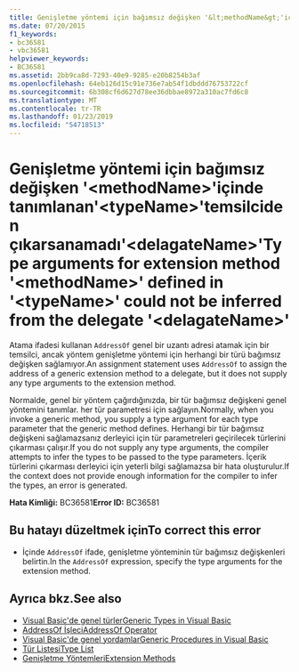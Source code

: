 ```yaml
---
title: Genişletme yöntemi için bağımsız değişken '&lt;methodName&gt;'içinde tanımlanan'&lt;typeName&gt;'temsilciden çıkarsanamadı'&lt;delagateName&gt;'
ms.date: 07/20/2015
f1_keywords:
- bc36581
- vbc36581
helpviewer_keywords:
- BC36581
ms.assetid: 2bb9ca8d-7293-40e9-9285-e20b8254b3af
ms.openlocfilehash: 64eb126d15c91e736e7ab54f1dbddd76753722cf
ms.sourcegitcommit: 6b308cf6d627d78ee36dbbae8972a310ac7fd6c8
ms.translationtype: MT
ms.contentlocale: tr-TR
ms.lasthandoff: 01/23/2019
ms.locfileid: "54718513"
---
```

# <a name="type-arguments-for-extension-method-ltmethodnamegt-defined-in-lttypenamegt-could-not-be-inferred-from-the-delegate-ltdelagatenamegt"></a><span data-ttu-id="97651-102">Genişletme yöntemi için bağımsız değişken '&lt;methodName&gt;'içinde tanımlanan'&lt;typeName&gt;'temsilciden çıkarsanamadı'&lt;delagateName&gt;'</span><span class="sxs-lookup"><span data-stu-id="97651-102">Type arguments for extension method '&lt;methodName&gt;' defined in '&lt;typeName&gt;' could not be inferred from the delegate '&lt;delagateName&gt;'</span></span>
<span data-ttu-id="97651-103">Atama ifadesi kullanan `AddressOf` genel bir uzantı adresi atamak için bir temsilci, ancak yöntem genişletme yöntemi için herhangi bir türü bağımsız değişken sağlamıyor.</span><span class="sxs-lookup"><span data-stu-id="97651-103">An assignment statement uses `AddressOf` to assign the address of a generic extension method to a delegate, but it does not supply any type arguments to the extension method.</span></span>  
  
 <span data-ttu-id="97651-104">Normalde, genel bir yöntem çağırdığınızda, bir tür bağımsız değişkeni genel yöntemini tanımlar. her tür parametresi için sağlayın.</span><span class="sxs-lookup"><span data-stu-id="97651-104">Normally, when you invoke a generic method, you supply a type argument for each type parameter that the generic method defines.</span></span> <span data-ttu-id="97651-105">Herhangi bir tür bağımsız değişkeni sağlamazsanız derleyici için tür parametreleri geçirilecek türlerini çıkarması çalışır.</span><span class="sxs-lookup"><span data-stu-id="97651-105">If you do not supply any type arguments, the compiler attempts to infer the types to be passed to the type parameters.</span></span> <span data-ttu-id="97651-106">İçerik türlerini çıkarması derleyici için yeterli bilgi sağlamazsa bir hata oluşturulur.</span><span class="sxs-lookup"><span data-stu-id="97651-106">If the context does not provide enough information for the compiler to infer the types, an error is generated.</span></span>  
  
 <span data-ttu-id="97651-107">**Hata Kimliği:** BC36581</span><span class="sxs-lookup"><span data-stu-id="97651-107">**Error ID:** BC36581</span></span>  
  
## <a name="to-correct-this-error"></a><span data-ttu-id="97651-108">Bu hatayı düzeltmek için</span><span class="sxs-lookup"><span data-stu-id="97651-108">To correct this error</span></span>  
  
-   <span data-ttu-id="97651-109">İçinde `AddressOf` ifade, genişletme yönteminin tür bağımsız değişkenleri belirtin.</span><span class="sxs-lookup"><span data-stu-id="97651-109">In the `AddressOf` expression, specify the type arguments for the extension method.</span></span>  
  
## <a name="see-also"></a><span data-ttu-id="97651-110">Ayrıca bkz.</span><span class="sxs-lookup"><span data-stu-id="97651-110">See also</span></span>
- [<span data-ttu-id="97651-111">Visual Basic'de genel türler</span><span class="sxs-lookup"><span data-stu-id="97651-111">Generic Types in Visual Basic</span></span>](../../visual-basic/programming-guide/language-features/data-types/generic-types.md)
- [<span data-ttu-id="97651-112">AddressOf İşleci</span><span class="sxs-lookup"><span data-stu-id="97651-112">AddressOf Operator</span></span>](../../visual-basic/language-reference/operators/addressof-operator.md)
- [<span data-ttu-id="97651-113">Visual Basic'de genel yordamlar</span><span class="sxs-lookup"><span data-stu-id="97651-113">Generic Procedures in Visual Basic</span></span>](../../visual-basic/programming-guide/language-features/data-types/generic-procedures.md)
- [<span data-ttu-id="97651-114">Tür Listesi</span><span class="sxs-lookup"><span data-stu-id="97651-114">Type List</span></span>](../../visual-basic/language-reference/statements/type-list.md)
- [<span data-ttu-id="97651-115">Genişletme Yöntemleri</span><span class="sxs-lookup"><span data-stu-id="97651-115">Extension Methods</span></span>](../../visual-basic/programming-guide/language-features/procedures/extension-methods.md)
